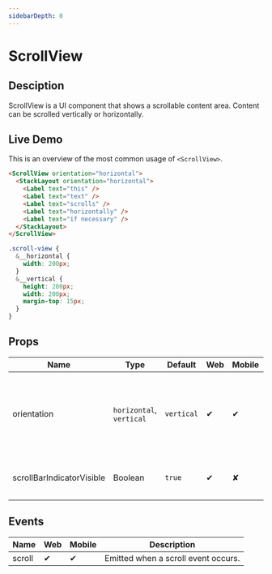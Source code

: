 ```yaml
---
sidebarDepth: 0
---
```


# ScrollView

## Desciption 

ScrollView is a UI component that shows a scrollable content area. Content can be scrolled vertically or horizontally.

## Live Demo


This is an overview of the most common usage of `<ScrollView>`.

<DocExampleBox codeBox="https://codesandbox.io/s/y3jzz2v5mv?module=%2Fsrc%2FApp.vue">

```html
<ScrollView orientation="horizontal">
  <StackLayout orientation="horizontal">
    <Label text="this" />
    <Label text="text" />
    <Label text="scrolls" />
    <Label text="horizontally" />
    <Label text="if necessary" />
  </StackLayout>
</ScrollView>

```

```scss
.scroll-view {
  &__horizontal {
    width: 200px;
  }
  &__vertical {
    height: 200px;
    width: 200px;
    margin-top: 15px;
  }
}
```

<ScrollViewDoc />
</DocExampleBox>

## Props

| Name                      | Type                     | Default    | Web | Mobile | Description |
| ------------------------- | ------------------------ | ---------- | --- | ------ | ----------- |
| orientation               | `horizontal`, `vertical` | `vertical` | ✔   | ✔      | Gets or sets the direction in which the content can be scrolled: horizontal or vertical.Default value: vertical.|
| scrollBarIndicatorVisible | Boolean                  | `true`     | ✔   | ✘      | Specifies if the scrollbar is visible. Default value: true. |

## Events

| Name   | Web | Mobile | Description |
| ------ | --- | ------ |------------ |
| scroll | ✔   | ✔      | Emitted when a scroll event occurs. |
